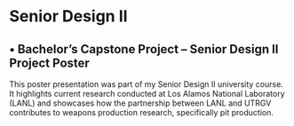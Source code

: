 # Senior Design II

## •	Bachelor’s Capstone Project – Senior Design II Project Poster
This poster presentation was part of my Senior Design II university course. It highlights current research conducted at Los Alamos National Laboratory (LANL) and showcases how the partnership between LANL and UTRGV contributes to weapons production research, specifically pit production.
